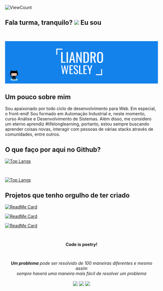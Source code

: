 ![ViewCount](https://views.whatilearened.today/views/github/liandro-wesley/Thomas-George-T.svg?cache=remove)

## Fala turma, tranquilo? <img src="https://raw.githubusercontent.com/liandro-wesley/liandro-wesley/master/hi.gif" width="22px"> Eu sou


<br>

<p align="center">
<img src="https://raw.githubusercontent.com/liandro-wesley/liandro-wesley/master/template.png"/>
</p>

## Um pouco sobre mim

Sou apaixonado por todo ciclo de desenvolvimento para Web. Em especial, o front-end! Sou formado em Automação Industrial e, neste momento, curso Análise e Desenvolvimento de Sistemas. Além disso, me considero um eterno aprendiz #lifelonglearning, portanto, estou sempre buscando aprender coisas novas, interagir com pessoas de várias stacks através de comunidades, entre outros.

## O que faço por aqui no Github?
[![Top Langs](https://github-readme-stats.vercel.app/api/?username=liandro-wesley&theme=dark&layout=compact)](https://github.com/nathyts/github-readme-stats)

<br>

[![Top Langs](https://github-readme-stats.vercel.app/api/top-langs?username=liandro-wesley&theme=dark&layout=compact)](https://github.com/nathyts/github-readme-stats)

## Projetos que tenho orgulho de ter criado

[![ReadMe Card](https://github-readme-stats.vercel.app/api/pin/?username=liandro-wesley&repo=how-to-use-kirki)](https://github.com/anuraghazra/github-readme-stats)

[![ReadMe Card](https://github-readme-stats.vercel.app/api/pin/?username=liandro-wesley&repo=desafio-covid19)](https://github.com/anuraghazra/github-readme-stats)

[![ReadMe Card](https://github-readme-stats.vercel.app/api/pin/?username=liandro-wesley&repo=Links-uteis)](https://github.com/anuraghazra/github-readme-stats)


<br>

<p align="center"><strong>Code is poetry!</strong></p>


<br>

<p align="center">
    <i><strong>Um problema</strong> pode ser resolvido de 100 maneiras diferentes e mesmo assim 
    <br>
    <i>sempre haverá uma maneira mais fácil de resolver um problema</i>
    <br>


   
<br>	
<a target="_blank" href="https://www.linkedin.com/in/liandrowesley/"><img src="https://img.shields.io/badge/-LinkedIn-0077B5?style=for-the-badge&logo=Linkedin&logoColor=white"></img></a>
<a target="_blank" href="mailto:liandro.silva10012@gmail.com"><img src="https://img.shields.io/badge/-Gmail-D14836?style=for-the-badge&logo=Gmail&logoColor=white"></img></a>
<!--<a target="_blank" href="https://medium.com/@thomas_george_thomas"><img src="https://img.shields.io/badge/-Medium-12100E?style=for-the-badge&logo=Medium&logoColor=white"></img></a>-->
<a target="_blank" href="https://twitter.com/wesley_liandro"><img src="https://img.shields.io/badge/-Twitter-1DA1F2?style=for-the-badge&logo=Twitter&logoColor=white"></img></a>
<br>
</p>       
